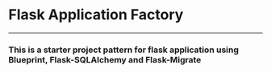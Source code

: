 # Flask Application Factory
---
### This is a starter project pattern for flask application using Blueprint, Flask-SQLAlchemy and Flask-Migrate